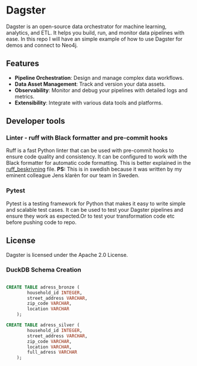 # Dagster

Dagster is an open-source data orchestrator for machine learning, analytics, and ETL. It helps you build, run, and monitor data pipelines with ease.
In this repo I will have an simple example of how to use Dagster for demos and connect to Neo4j.

## Features

- **Pipeline Orchestration**: Design and manage complex data workflows.
- **Data Asset Management**: Track and version your data assets.
- **Observability**: Monitor and debug your pipelines with detailed logs and metrics.
- **Extensibility**: Integrate with various data tools and platforms.


## Developer tools

### Linter - ruff with Black formatter and pre-commit hooks
Ruff is a fast Python linter that can be used with pre-commit hooks to ensure code quality and consistency. It can be configured to work with the Black formatter for automatic code formatting. This is better explained in the [ruff_beskrivning](ruff_beskrivning.md) file. **PS:** This is in swedish because it was written by my eminent colleague Jens klarèn for our team in Sweden.

### Pytest
Pytest is a testing framework for Python that makes it easy to write simple and scalable test cases. It can be used to test your Dagster pipelines and ensure they work as expected.Or to test your transformation code etc before pushing code to repo. 

## License

Dagster is licensed under the Apache 2.0 License.


### DuckDB Schema Creation

```sql

CREATE TABLE adress_bronze (
        household_id INTEGER,
        street_address VARCHAR,
        zip_code VARCHAR,
        location VARCHAR
    );

CREATE TABLE adress_silver (
        household_id INTEGER,
        street_address VARCHAR,
        zip_code VARCHAR,
        location VARCHAR,
        full_adress VARCHAR
    );

```
